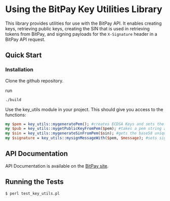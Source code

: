 # Using the BitPay Key Utilities Library

This library provides utilities for use with the BitPay API. It enables creating keys, retrieving public keys, creating the SIN that is used in retrieving tokens from BitPay, and signing payloads for the `X-Signature` header in a BitPay API request.

## Quick Start
### Installation

Clone the github repository.

run 
```bash
./build
```

Use the key_utils module in your project. This should give you access to the functions:

```perl
my $pem = key_utils::mygeneratePem(); #creates ECDSA Keys and sets the value of pem to the PEM encoding of the key
my $pub = key_utils::mygetPublicKeyFromPem($pem); #takes a pem string and sets the value of pubkey to the compressed public key extracted from the pem
my $sin = key_utils::mygenerateSinFromPem($sin); #gets the base58 unique identifier associated with the pem
my $signature = key_utils::mysignMessageWith($pem, $message); #sets signature to the signature of the sha256 of the message
```

## API Documentation

API Documentation is available on the [BitPay site](https://bitpay.com/api).

## Running the Tests

```bash
$ perl test_key_utils.pl
```

